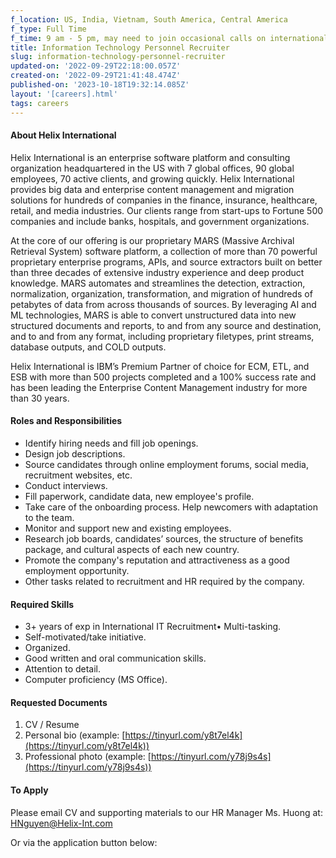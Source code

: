 ```yaml
---
f_location: US, India, Vietnam, South America, Central America
f_type: Full Time
f_time: 9 am - 5 pm, may need to join occasional calls on international timezones.
title: Information Technology Personnel Recruiter
slug: information-technology-personnel-recruiter
updated-on: '2022-09-29T22:18:00.057Z'
created-on: '2022-09-29T21:41:48.474Z'
published-on: '2023-10-18T19:32:14.085Z'
layout: '[careers].html'
tags: careers
---
```


#### About Helix International

Helix International is an enterprise software platform and consulting organization headquartered in the US with 7 global offices, 90 global employees, 70 active clients, and growing quickly. Helix International provides big data and enterprise content management and migration solutions for hundreds of companies in the finance, insurance, healthcare, retail, and media industries. Our clients range from start-ups to Fortune 500 companies and include banks, hospitals, and government organizations.

At the core of our offering is our proprietary MARS (Massive Archival Retrieval System) software platform, a collection of more than 70 powerful proprietary enterprise programs, APIs, and source extractors built on better than three decades of extensive industry experience and deep product knowledge. MARS automates and streamlines the detection, extraction, normalization, organization, transformation, and migration of hundreds of petabytes of data from across thousands of sources. By leveraging AI and ML technologies, MARS is able to convert unstructured data into new structured documents and reports, to and from any source and destination, and to and from any format, including proprietary filetypes, print streams, database outputs, and COLD outputs.

Helix International is IBM’s Premium Partner of choice for ECM, ETL, and ESB with more than 500 projects completed and a 100% success rate and has been leading the Enterprise Content Management industry for more than 30 years.

#### Roles and Responsibilities

*   Identify hiring needs and fill job openings.
*   Design job descriptions.
*   Source candidates through online employment forums, social media, recruitment websites, etc.
*   Conduct interviews.
*   Fill paperwork, candidate data, new employee's profile.
*   Take care of the onboarding process. Help newcomers with adaptation to the team.
*   Monitor and support new and existing employees.
*   Research job boards, candidates’ sources, the structure of benefits package, and cultural aspects of each new country.
*   Promote the company's reputation and attractiveness as a good employment opportunity.
*   Other tasks related to recruitment and HR required by the company.

#### Required Skills

*   3+ years of exp in International IT Recruitment• Multi-tasking.
*   Self-motivated/take initiative.
*   Organized.
*   Good written and oral communication skills.
*   Attention to detail.
*   Computer proficiency (MS Office).

#### Requested Documents

1.  CV / Resume
2.  Personal bio (example: [https://tinyurl.com/y8t7el4k](https://tinyurl.com/y8t7el4k))
3.  Professional photo (example: [https://tinyurl.com/y78j9s4s](https://tinyurl.com/y78j9s4s))

#### To Apply

Please email CV and supporting materials to our HR Manager Ms. Huong at: [HNguyen@Helix-Int.com](mailto:HNguyen@Helix-Int.com)

Or via the application button below:
